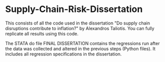 # Supply-Chain-Risk-Dissertation
This consists of all the code used in the dissertation "Do supply chain disruptions contribute to inflation?" by Alexandros Taliotis. You can fully replicate all results using this code.

The STATA do file FINAL DISSERTATION contains the regressions run after the data was collected and altered in the previous steps (Python files). It includes all regression specifications in the dissertation.
